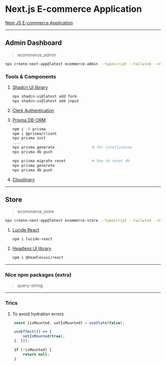 # Next.js E-commerce Application

[Next JS E-commerce Application](https://www.youtube.com/watch?v=5miHyP6lExg)

---
## Admin Dashboard
> ecommerce_admin
``` bash
npx create-next-app@latest ecommerce-admin --typescript --tailwind --eslint
```

### Tools & Components

1. [Shadcn UI library](https://ui.shadcn.com/docs)
    ``` bash
    npx shadcn-ui@latest add form
    npx shadcn-ui@latest add input
    ```

2. [Clerk Authentication](https://clerk.com/)

3. [Prisma DB-ORM](https://www.prisma.io/)
    ``` bash
    npm i -D prisma
    npm i @prisma/client
    npx prisma init
    ....
    npx prisma generate                 # for intellisense
    npx prisma db push

    npx prisma migrate reset            # how to reset db
    npx prisma generate
    npx prisma db push
    ```

4. [Cloudinary](https://cloudinary.com/)


---
## Store
> ecommerce_store
``` bash
npx create-next-app@latest ecommerce-store --typescript --tailwind --eslint
```

1. [Lucide React](https://lucide.dev/)
    ``` bash
    npm i lucide-react
    ```
2. [Headless UI library](https://headlessui.com/)
    ``` bash
    npm i @headlessui/react
    ```

---
### Nice npm packages (extra)
>query-string

---
### Trics
1. To avoid hydration errors
``` javascript
    const [isMounted, setIsMounted] = useState(false);

    useEffect(() => {
        setIsMounted(true);
    }, []);

    if (!isMounted) {
        return null;
    }
```